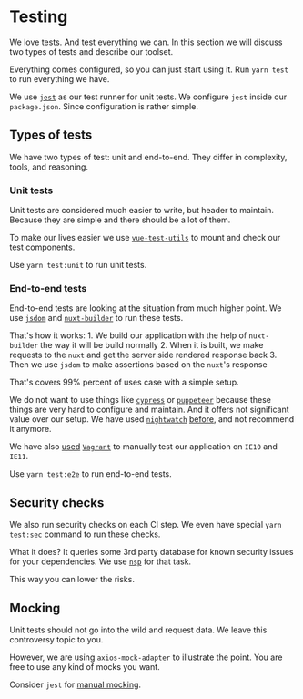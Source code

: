 # Testing

We love tests. And test everything we can. In this section we will discuss two types of tests and describe our toolset.

Everything comes configured, so you can just start using it. Run `yarn test` to run everything we have.

We use [`jest`](https://facebook.github.io/jest/en/) as our test runner for unit tests. We configure `jest` inside our `package.json`. Since configuration is rather simple.

## Types of tests

We have two types of test: unit and end-to-end. They differ in complexity, tools, and reasoning.

### Unit tests

Unit tests are considered much easier to write, but header to maintain. Because they are simple and there should be a lot of them.

To make our lives easier we use [`vue-test-utils`](https://github.com/vuejs/vue-test-utils) to mount and check our test components.

Use `yarn test:unit` to run unit tests.

### End-to-end tests

End-to-end tests are looking at the situation from much higher point. We use [`jsdom`](https://github.com/jsdom/jsdom) and [`nuxt-builder`](https://github.com/nuxt/nuxt.js/tree/dev/lib/builder) to run these tests.

That's how it works: 1. We build our application with the help of `nuxt-builder` the way it will be build normally 2. When it is built, we make requests to the `nuxt` and get the server side rendered response back 3. Then we use `jsdom` to make assertions based on the `nuxt`'s response

That's covers 99% percent of uses case with a simple setup.

We do not want to use things like [`cypress`](https://www.cypress.io/) or [`puppeteer`](https://github.com/GoogleChrome/puppeteer) because these things are very hard to configure and maintain. And it offers not significant value over our setup. We have used [`nightwatch`](http://nightwatchjs.org/) [before](https://github.com/wemake-services/wemake-vue-template/tree/90197466fa17b9fb02a0936da04f5b0b53d2d054/template/tests/e2e), and not recommend it anymore.

We have also [used](https://github.com/wemake-services/wemake-vue-template/blob/90197466fa17b9fb02a0936da04f5b0b53d2d054/template/Vagrantfile) [`Vagrant`](https://www.vagrantup.com/intro/index.html) to manually test our application on `IE10` and `IE11`.

Use `yarn test:e2e` to run end-to-end tests.

## Security checks

We also run security checks on each CI step. We even have special `yarn test:sec` command to run these checks.

What it does? It queries some 3rd party database for known security issues for your dependencies. We use [`nsp`](https://github.com/nodesecurity/nsp) for that task.

This way you can lower the risks.

## Mocking

Unit tests should not go into the wild and request data. We leave this controversy topic to you.

However, we are using `axios-mock-adapter` to illustrate the point. You are free to use any kind of mocks you want.

Consider `jest` for [manual mocking](https://facebook.github.io/jest/docs/en/manual-mocks.html).

